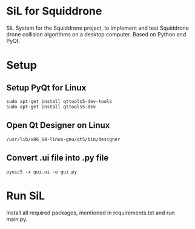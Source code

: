 # SiL for Squiddrone

SiL System for the Squiddrone project, to implement and test Squiddrone drone collision algorithms on a desktop computer.
Based on Python and PyQt.

# Setup
## Setup PyQt for Linux
```console
sudo apt-get install qttools5-dev-tools
sudo apt-get install qttools5-dev
```

## Open Qt Designer on Linux
```console
/usr/lib/x86_64-linux-gnu/qt5/bin/designer
```

## Convert .ui file into .py file
```console
pyuic5 -x gui.ui -o gui.py
```

# Run SiL
Install all required packages, mentioned in requirements.txt and run main.py.